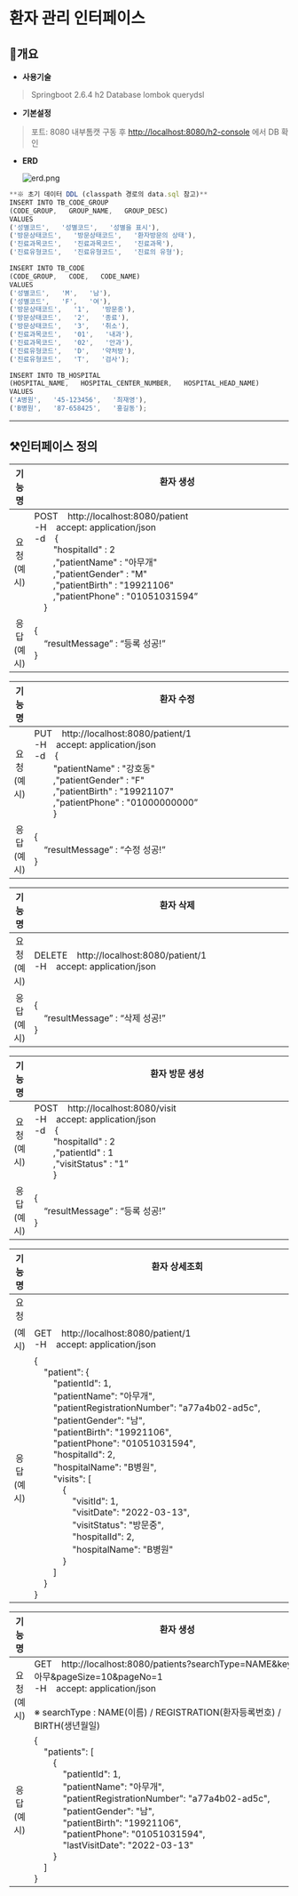 # 환자 관리 인터페이스

## 📄개요

- **사용기술**

> Springboot 2.6.4
h2 Database
lombok
querydsl
> 

- **기본설정**

> 포트: 8080
내부톰캣 구동 후 [http://localhost:8080/h2-console](http://localhost:8080/h2-console) 에서 DB 확인
> 

- **ERD**
    
    ![erd.png](https://user-images.githubusercontent.com/75962573/158026081-0e699228-31b4-4358-8fe3-1d0e8204d2e0.png)
    

```jsx
**※ 초기 데이터 DDL (classpath 경로의 data.sql 참고)**
INSERT INTO TB_CODE_GROUP
(CODE_GROUP,   GROUP_NAME,   GROUP_DESC)
VALUES
('성별코드',   '성별코드',   '성별을 표시'),
('방문상태코드',   '방문상태코드',   '환자방문의 상태'),
('진료과목코드',   '진료과목코드',   '진료과목'),
('진료유형코드',   '진료유형코드',   '진료의 유형');

INSERT INTO TB_CODE
(CODE_GROUP,   CODE,   CODE_NAME)
VALUES
('성별코드',   'M',   '남'),
('성별코드',   'F',   '여'),
('방문상태코드',   '1',   '방문중'),
('방문상태코드',   '2',   '종료'),
('방문상태코드',   '3',   '취소'),
('진료과목코드',   '01',   '내과'),
('진료과목코드',   '02',   '안과'),
('진료유형코드',   'D',   '약처방'),
('진료유형코드',   'T',   '검사');

INSERT INTO TB_HOSPITAL
(HOSPITAL_NAME,   HOSPITAL_CENTER_NUMBER,   HOSPITAL_HEAD_NAME)
VALUES
('A병원',   '45-123456',   '최재영'),
('B병원',   '87-658425',   '홍길동');
```

---

## ⚒️인터페이스 정의

| 기능명 | 환자 생성 &nbsp;&nbsp;&nbsp;&nbsp;&nbsp;&nbsp;&nbsp;&nbsp;&nbsp;&nbsp;&nbsp;&nbsp;&nbsp;&nbsp;&nbsp;&nbsp;&nbsp;&nbsp;&nbsp;&nbsp;&nbsp;&nbsp;&nbsp;&nbsp;&nbsp;&nbsp;&nbsp;&nbsp;&nbsp;&nbsp;&nbsp;&nbsp;&nbsp;&nbsp;&nbsp;&nbsp;&nbsp;&nbsp;&nbsp;&nbsp;&nbsp;&nbsp;&nbsp;&nbsp;&nbsp;&nbsp;&nbsp;&nbsp;&nbsp;&nbsp;&nbsp;&nbsp;&nbsp;&nbsp;&nbsp;&nbsp;&nbsp;&nbsp;&nbsp;&nbsp;&nbsp;&nbsp;&nbsp;&nbsp;&nbsp;&nbsp;&nbsp;&nbsp;&nbsp;&nbsp;&nbsp;&nbsp;&nbsp;&nbsp;&nbsp;&nbsp;&nbsp;&nbsp;&nbsp;&nbsp;&nbsp;&nbsp;&nbsp;&nbsp;&nbsp;&nbsp;&nbsp;&nbsp;&nbsp;&nbsp;&nbsp;&nbsp;&nbsp;&nbsp;&nbsp;&nbsp;&nbsp;&nbsp;&nbsp;&nbsp;&nbsp;&nbsp;&nbsp;&nbsp;&nbsp;&nbsp;&nbsp;&nbsp;&nbsp;&nbsp;&nbsp;&nbsp;&nbsp;&nbsp;&nbsp;&nbsp;&nbsp;&nbsp;&nbsp;&nbsp;|
| :---: | --- |
| 요청</br>(예시) | POST&nbsp;&nbsp;&nbsp;&nbsp;http://localhost:8080/patient</br>-H&nbsp;&nbsp;&nbsp;&nbsp;accept: application/json</br>-d&nbsp;&nbsp;&nbsp;&nbsp;{</br>&nbsp;&nbsp;&nbsp;&nbsp;&nbsp;&nbsp;&nbsp;&nbsp;"hospitalId" : 2</br>&nbsp;&nbsp;&nbsp;&nbsp;&nbsp;&nbsp;&nbsp;&nbsp;,"patientName" : "아무개"</br>&nbsp;&nbsp;&nbsp;&nbsp;&nbsp;&nbsp;&nbsp;&nbsp;,"patientGender" : "M"</br>&nbsp;&nbsp;&nbsp;&nbsp;&nbsp;&nbsp;&nbsp;&nbsp;,"patientBirth" : "19921106"</br>&nbsp;&nbsp;&nbsp;&nbsp;&nbsp;&nbsp;&nbsp;&nbsp;,"patientPhone" : "01051031594”</br>&nbsp;&nbsp;&nbsp;&nbsp;} |
| 응답</br>(예시) | {</br>&nbsp;&nbsp;&nbsp;&nbsp;“resultMessage” : “등록 성공!”</br>} |

| 기능명 | 환자 수정 &nbsp;&nbsp;&nbsp;&nbsp;&nbsp;&nbsp;&nbsp;&nbsp;&nbsp;&nbsp;&nbsp;&nbsp;&nbsp;&nbsp;&nbsp;&nbsp;&nbsp;&nbsp;&nbsp;&nbsp;&nbsp;&nbsp;&nbsp;&nbsp;&nbsp;&nbsp;&nbsp;&nbsp;&nbsp;&nbsp;&nbsp;&nbsp;&nbsp;&nbsp;&nbsp;&nbsp;&nbsp;&nbsp;&nbsp;&nbsp;&nbsp;&nbsp;&nbsp;&nbsp;&nbsp;&nbsp;&nbsp;&nbsp;&nbsp;&nbsp;&nbsp;&nbsp;&nbsp;&nbsp;&nbsp;&nbsp;&nbsp;&nbsp;&nbsp;&nbsp;&nbsp;&nbsp;&nbsp;&nbsp;&nbsp;&nbsp;&nbsp;&nbsp;&nbsp;&nbsp;&nbsp;&nbsp;&nbsp;&nbsp;&nbsp;&nbsp;&nbsp;&nbsp;&nbsp;&nbsp;&nbsp;&nbsp;&nbsp;&nbsp;&nbsp;&nbsp;&nbsp;&nbsp;&nbsp;&nbsp;&nbsp;&nbsp;&nbsp;&nbsp;&nbsp;&nbsp;&nbsp;&nbsp;&nbsp;&nbsp;&nbsp;&nbsp;&nbsp;&nbsp;&nbsp;&nbsp;&nbsp;&nbsp;&nbsp;&nbsp;&nbsp;&nbsp;&nbsp;&nbsp;&nbsp;&nbsp;&nbsp;&nbsp;&nbsp;&nbsp;|
| :---: | --- |
| 요청</br>(예시) | PUT&nbsp;&nbsp;&nbsp;&nbsp;http://localhost:8080/patient/1</br>-H&nbsp;&nbsp;&nbsp;&nbsp;accept: application/json</br>-d&nbsp;&nbsp;&nbsp;&nbsp;{</br>&nbsp;&nbsp;&nbsp;&nbsp;&nbsp;&nbsp;&nbsp;&nbsp;"patientName" : "강호동"</br>&nbsp;&nbsp;&nbsp;&nbsp;&nbsp;&nbsp;&nbsp;&nbsp;,"patientGender" : "F"</br>&nbsp;&nbsp;&nbsp;&nbsp;&nbsp;&nbsp;&nbsp;&nbsp;,"patientBirth" : "19921107"</br>&nbsp;&nbsp;&nbsp;&nbsp;&nbsp;&nbsp;&nbsp;&nbsp;,"patientPhone" : "01000000000”</br>&nbsp;&nbsp;&nbsp;&nbsp;&nbsp;&nbsp;&nbsp;&nbsp;} |
| 응답</br>(예시) | {</br>&nbsp;&nbsp;&nbsp;&nbsp;“resultMessage” : “수정 성공!”</br>} |

| 기능명 | 환자 삭제 &nbsp;&nbsp;&nbsp;&nbsp;&nbsp;&nbsp;&nbsp;&nbsp;&nbsp;&nbsp;&nbsp;&nbsp;&nbsp;&nbsp;&nbsp;&nbsp;&nbsp;&nbsp;&nbsp;&nbsp;&nbsp;&nbsp;&nbsp;&nbsp;&nbsp;&nbsp;&nbsp;&nbsp;&nbsp;&nbsp;&nbsp;&nbsp;&nbsp;&nbsp;&nbsp;&nbsp;&nbsp;&nbsp;&nbsp;&nbsp;&nbsp;&nbsp;&nbsp;&nbsp;&nbsp;&nbsp;&nbsp;&nbsp;&nbsp;&nbsp;&nbsp;&nbsp;&nbsp;&nbsp;&nbsp;&nbsp;&nbsp;&nbsp;&nbsp;&nbsp;&nbsp;&nbsp;&nbsp;&nbsp;&nbsp;&nbsp;&nbsp;&nbsp;&nbsp;&nbsp;&nbsp;&nbsp;&nbsp;&nbsp;&nbsp;&nbsp;&nbsp;&nbsp;&nbsp;&nbsp;&nbsp;&nbsp;&nbsp;&nbsp;&nbsp;&nbsp;&nbsp;&nbsp;&nbsp;&nbsp;&nbsp;&nbsp;&nbsp;&nbsp;&nbsp;&nbsp;&nbsp;&nbsp;&nbsp;&nbsp;&nbsp;&nbsp;&nbsp;&nbsp;&nbsp;&nbsp;&nbsp;&nbsp;&nbsp;&nbsp;&nbsp;&nbsp;&nbsp;&nbsp;&nbsp;&nbsp;&nbsp;&nbsp;&nbsp;&nbsp;|
| :---: | --- |
| 요청</br>(예시) | DELETE&nbsp;&nbsp;&nbsp;&nbsp;http://localhost:8080/patient/1</br>-H&nbsp;&nbsp;&nbsp;&nbsp;accept: application/json |
| 응답</br>(예시) | {</br>&nbsp;&nbsp;&nbsp;&nbsp;“resultMessage” : “삭제 성공!”</br>} |

| 기능명 | 환자 방문 생성 &nbsp;&nbsp;&nbsp;&nbsp;&nbsp;&nbsp;&nbsp;&nbsp;&nbsp;&nbsp;&nbsp;&nbsp;&nbsp;&nbsp;&nbsp;&nbsp;&nbsp;&nbsp;&nbsp;&nbsp;&nbsp;&nbsp;&nbsp;&nbsp;&nbsp;&nbsp;&nbsp;&nbsp;&nbsp;&nbsp;&nbsp;&nbsp;&nbsp;&nbsp;&nbsp;&nbsp;&nbsp;&nbsp;&nbsp;&nbsp;&nbsp;&nbsp;&nbsp;&nbsp;&nbsp;&nbsp;&nbsp;&nbsp;&nbsp;&nbsp;&nbsp;&nbsp;&nbsp;&nbsp;&nbsp;&nbsp;&nbsp;&nbsp;&nbsp;&nbsp;&nbsp;&nbsp;&nbsp;&nbsp;&nbsp;&nbsp;&nbsp;&nbsp;&nbsp;&nbsp;&nbsp;&nbsp;&nbsp;&nbsp;&nbsp;&nbsp;&nbsp;&nbsp;&nbsp;&nbsp;&nbsp;&nbsp;&nbsp;&nbsp;&nbsp;&nbsp;&nbsp;&nbsp;&nbsp;&nbsp;&nbsp;&nbsp;&nbsp;&nbsp;&nbsp;&nbsp;&nbsp;&nbsp;&nbsp;&nbsp;&nbsp;&nbsp;&nbsp;&nbsp;&nbsp;&nbsp;&nbsp;&nbsp;&nbsp;&nbsp;&nbsp;&nbsp;&nbsp;&nbsp;&nbsp;&nbsp;&nbsp;&nbsp;&nbsp;&nbsp;|
| :---: | --- |
| 요청</br>(예시) | POST&nbsp;&nbsp;&nbsp;&nbsp;http://localhost:8080/visit</br>-H&nbsp;&nbsp;&nbsp;&nbsp;accept: application/json</br>-d&nbsp;&nbsp;&nbsp;&nbsp;{</br>&nbsp;&nbsp;&nbsp;&nbsp;&nbsp;&nbsp;&nbsp;&nbsp;"hospitalId" : 2</br>&nbsp;&nbsp;&nbsp;&nbsp;&nbsp;&nbsp;&nbsp;&nbsp;,"patientId" : 1</br>&nbsp;&nbsp;&nbsp;&nbsp;&nbsp;&nbsp;&nbsp;&nbsp;,"visitStatus" : "1”</br>&nbsp;&nbsp;&nbsp;&nbsp;&nbsp;&nbsp;&nbsp;&nbsp;} |
| 응답</br>(예시) | {</br>&nbsp;&nbsp;&nbsp;&nbsp;“resultMessage” : “등록 성공!”</br>} |

| 기능명 | 환자 상세조회 &nbsp;&nbsp;&nbsp;&nbsp;&nbsp;&nbsp;&nbsp;&nbsp;&nbsp;&nbsp;&nbsp;&nbsp;&nbsp;&nbsp;&nbsp;&nbsp;&nbsp;&nbsp;&nbsp;&nbsp;&nbsp;&nbsp;&nbsp;&nbsp;&nbsp;&nbsp;&nbsp;&nbsp;&nbsp;&nbsp;&nbsp;&nbsp;&nbsp;&nbsp;&nbsp;&nbsp;&nbsp;&nbsp;&nbsp;&nbsp;&nbsp;&nbsp;&nbsp;&nbsp;&nbsp;&nbsp;&nbsp;&nbsp;&nbsp;&nbsp;&nbsp;&nbsp;&nbsp;&nbsp;&nbsp;&nbsp;&nbsp;&nbsp;&nbsp;&nbsp;&nbsp;&nbsp;&nbsp;&nbsp;&nbsp;&nbsp;&nbsp;&nbsp;&nbsp;&nbsp;&nbsp;&nbsp;&nbsp;&nbsp;&nbsp;&nbsp;&nbsp;&nbsp;&nbsp;&nbsp;&nbsp;&nbsp;&nbsp;&nbsp;&nbsp;&nbsp;&nbsp;&nbsp;&nbsp;&nbsp;&nbsp;&nbsp;&nbsp;&nbsp;&nbsp;&nbsp;&nbsp;&nbsp;&nbsp;&nbsp;&nbsp;&nbsp;&nbsp;&nbsp;&nbsp;&nbsp;&nbsp;&nbsp;&nbsp;&nbsp;&nbsp;&nbsp;&nbsp;&nbsp;&nbsp;&nbsp;&nbsp;&nbsp;&nbsp;&nbsp;|
| :---: | --- |
| 요청
(예시) | GET&nbsp;&nbsp;&nbsp;&nbsp;http://localhost:8080/patient/1</br>-H&nbsp;&nbsp;&nbsp;&nbsp;accept: application/json |
| 응답</br>(예시) | {</br>&nbsp;&nbsp;&nbsp;&nbsp;"patient": {</br>&nbsp;&nbsp;&nbsp;&nbsp;&nbsp;&nbsp;&nbsp;&nbsp;"patientId": 1,</br>&nbsp;&nbsp;&nbsp;&nbsp;&nbsp;&nbsp;&nbsp;&nbsp;"patientName": "아무개",</br>&nbsp;&nbsp;&nbsp;&nbsp;&nbsp;&nbsp;&nbsp;&nbsp;"patientRegistrationNumber": "a77a4b02-ad5c",</br>&nbsp;&nbsp;&nbsp;&nbsp;&nbsp;&nbsp;&nbsp;&nbsp;"patientGender": "남",</br>&nbsp;&nbsp;&nbsp;&nbsp;&nbsp;&nbsp;&nbsp;&nbsp;"patientBirth": "19921106",</br>&nbsp;&nbsp;&nbsp;&nbsp;&nbsp;&nbsp;&nbsp;&nbsp;"patientPhone": "01051031594",</br>&nbsp;&nbsp;&nbsp;&nbsp;&nbsp;&nbsp;&nbsp;&nbsp;"hospitalId": 2,</br>&nbsp;&nbsp;&nbsp;&nbsp;&nbsp;&nbsp;&nbsp;&nbsp;"hospitalName": "B병원",</br>&nbsp;&nbsp;&nbsp;&nbsp;&nbsp;&nbsp;&nbsp;&nbsp;"visits": [</br>&nbsp;&nbsp;&nbsp;&nbsp;&nbsp;&nbsp;&nbsp;&nbsp;&nbsp;&nbsp;&nbsp;&nbsp;{</br>&nbsp;&nbsp;&nbsp;&nbsp;&nbsp;&nbsp;&nbsp;&nbsp;&nbsp;&nbsp;&nbsp;&nbsp;&nbsp;&nbsp;&nbsp;&nbsp;"visitId": 1,</br>&nbsp;&nbsp;&nbsp;&nbsp;&nbsp;&nbsp;&nbsp;&nbsp;&nbsp;&nbsp;&nbsp;&nbsp;&nbsp;&nbsp;&nbsp;&nbsp;"visitDate": "2022-03-13",</br>&nbsp;&nbsp;&nbsp;&nbsp;&nbsp;&nbsp;&nbsp;&nbsp;&nbsp;&nbsp;&nbsp;&nbsp;&nbsp;&nbsp;&nbsp;&nbsp;"visitStatus": "방문중",</br>&nbsp;&nbsp;&nbsp;&nbsp;&nbsp;&nbsp;&nbsp;&nbsp;&nbsp;&nbsp;&nbsp;&nbsp;&nbsp;&nbsp;&nbsp;&nbsp;"hospitalId": 2,</br>&nbsp;&nbsp;&nbsp;&nbsp;&nbsp;&nbsp;&nbsp;&nbsp;&nbsp;&nbsp;&nbsp;&nbsp;&nbsp;&nbsp;&nbsp;&nbsp;"hospitalName": "B병원"</br>&nbsp;&nbsp;&nbsp;&nbsp;&nbsp;&nbsp;&nbsp;&nbsp;&nbsp;&nbsp;&nbsp;&nbsp;}</br>&nbsp;&nbsp;&nbsp;&nbsp;&nbsp;&nbsp;&nbsp;&nbsp;]</br>&nbsp;&nbsp;&nbsp;&nbsp;}</br>} |

| 기능명 | 환자 생성 &nbsp;&nbsp;&nbsp;&nbsp;&nbsp;&nbsp;&nbsp;&nbsp;&nbsp;&nbsp;&nbsp;&nbsp;&nbsp;&nbsp;&nbsp;&nbsp;&nbsp;&nbsp;&nbsp;&nbsp;&nbsp;&nbsp;&nbsp;&nbsp;&nbsp;&nbsp;&nbsp;&nbsp;&nbsp;&nbsp;&nbsp;&nbsp;&nbsp;&nbsp;&nbsp;&nbsp;&nbsp;&nbsp;&nbsp;&nbsp;&nbsp;&nbsp;&nbsp;&nbsp;&nbsp;&nbsp;&nbsp;&nbsp;&nbsp;&nbsp;&nbsp;&nbsp;&nbsp;&nbsp;&nbsp;&nbsp;&nbsp;&nbsp;&nbsp;&nbsp;&nbsp;&nbsp;&nbsp;&nbsp;&nbsp;&nbsp;&nbsp;&nbsp;&nbsp;&nbsp;&nbsp;&nbsp;&nbsp;&nbsp;&nbsp;&nbsp;&nbsp;&nbsp;&nbsp;&nbsp;&nbsp;&nbsp;&nbsp;&nbsp;&nbsp;&nbsp;&nbsp;&nbsp;&nbsp;&nbsp;&nbsp;&nbsp;&nbsp;&nbsp;&nbsp;&nbsp;&nbsp;&nbsp;&nbsp;&nbsp;&nbsp;&nbsp;&nbsp;&nbsp;&nbsp;&nbsp;&nbsp;&nbsp;&nbsp;&nbsp;&nbsp;&nbsp;&nbsp;&nbsp;&nbsp;&nbsp;&nbsp;&nbsp;&nbsp;&nbsp;|
| :---: | --- |
| 요청</br>(예시) | GET&nbsp;&nbsp;&nbsp;&nbsp;http://localhost:8080/patients?searchType=NAME&keyword=아무&pageSize=10&pageNo=1</br>-H&nbsp;&nbsp;&nbsp;&nbsp;accept: application/json</br></br>※ searchType : NAME(이름) / REGISTRATION(환자등록번호) / BIRTH(생년월일) |
| 응답</br>(예시) | {</br>&nbsp;&nbsp;&nbsp;&nbsp;"patients": [</br>&nbsp;&nbsp;&nbsp;&nbsp;&nbsp;&nbsp;&nbsp;&nbsp;{</br>&nbsp;&nbsp;&nbsp;&nbsp;&nbsp;&nbsp;&nbsp;&nbsp;&nbsp;&nbsp;&nbsp;&nbsp;"patientId": 1,</br>&nbsp;&nbsp;&nbsp;&nbsp;&nbsp;&nbsp;&nbsp;&nbsp;&nbsp;&nbsp;&nbsp;&nbsp;"patientName": "아무개",</br>&nbsp;&nbsp;&nbsp;&nbsp;&nbsp;&nbsp;&nbsp;&nbsp;&nbsp;&nbsp;&nbsp;&nbsp;"patientRegistrationNumber": "a77a4b02-ad5c",</br>&nbsp;&nbsp;&nbsp;&nbsp;&nbsp;&nbsp;&nbsp;&nbsp;&nbsp;&nbsp;&nbsp;&nbsp;"patientGender": "남",</br>&nbsp;&nbsp;&nbsp;&nbsp;&nbsp;&nbsp;&nbsp;&nbsp;&nbsp;&nbsp;&nbsp;&nbsp;"patientBirth": "19921106",</br>&nbsp;&nbsp;&nbsp;&nbsp;&nbsp;&nbsp;&nbsp;&nbsp;&nbsp;&nbsp;&nbsp;&nbsp;"patientPhone": "01051031594",</br>&nbsp;&nbsp;&nbsp;&nbsp;&nbsp;&nbsp;&nbsp;&nbsp;&nbsp;&nbsp;&nbsp;&nbsp;"lastVisitDate": "2022-03-13"</br>&nbsp;&nbsp;&nbsp;&nbsp;&nbsp;&nbsp;&nbsp;&nbsp;}</br>&nbsp;&nbsp;&nbsp;&nbsp;]</br>} |
